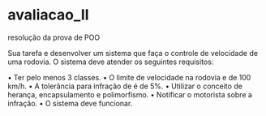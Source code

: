 # avaliacao_II
resolução da prova de POO

Sua tarefa e desenvolver um sistema que faça o controle de velocidade de uma
rodovia. O sistema deve atender os seguintes requisitos:

• Ter pelo menos 3 classes.
• O limite de velocidade na rodovia e de 100 km/h.
• A tolerância para infração de é de 5%.
• Utilizar o conceito de herança, encapsulamento e polimorfismo.
• Notificar o motorista sobre a infração.
• O sistema deve funcionar.
